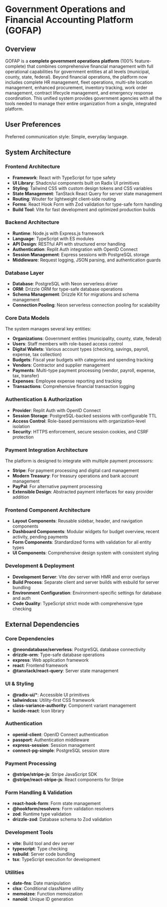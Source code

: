 # Government Operations and Financial Accounting Platform (GOFAP)

## Overview

GOFAP is a **complete government operations platform** (100% feature-complete) that combines comprehensive financial management with full operational capabilities for government entities at all levels (municipal, county, state, federal). Beyond financial operations, the platform now includes complete HR management, fleet operations, multi-site location management, enhanced procurement, inventory tracking, work order management, contract lifecycle management, and emergency response coordination. This unified system provides government agencies with all the tools needed to manage their entire organization from a single, integrated platform.

## User Preferences

Preferred communication style: Simple, everyday language.

## System Architecture

### Frontend Architecture
- **Framework**: React with TypeScript for type safety
- **UI Library**: Shadcn/ui components built on Radix UI primitives
- **Styling**: Tailwind CSS with custom design tokens and CSS variables
- **State Management**: TanStack React Query for server state management
- **Routing**: Wouter for lightweight client-side routing
- **Forms**: React Hook Form with Zod validation for type-safe form handling
- **Build Tool**: Vite for fast development and optimized production builds

### Backend Architecture
- **Runtime**: Node.js with Express.js framework
- **Language**: TypeScript with ES modules
- **API Design**: RESTful API with structured error handling
- **Authentication**: Replit Auth integration with OpenID Connect
- **Session Management**: Express sessions with PostgreSQL storage
- **Middleware**: Request logging, JSON parsing, and authentication guards

### Database Layer
- **Database**: PostgreSQL with Neon serverless driver
- **ORM**: Drizzle ORM for type-safe database operations
- **Schema Management**: Drizzle Kit for migrations and schema management
- **Connection Pooling**: Neon serverless connection pooling for scalability

### Core Data Models
The system manages several key entities:
- **Organizations**: Government entities (municipality, county, state, federal)
- **Users**: Staff members with role-based access control
- **Digital Wallets**: Various account types (checking, savings, payroll, expense, tax collection)
- **Budgets**: Fiscal year budgets with categories and spending tracking
- **Vendors**: Contractor and supplier management
- **Payments**: Multi-type payment processing (vendor, payroll, expense, tax, transfer)
- **Expenses**: Employee expense reporting and tracking
- **Transactions**: Comprehensive financial transaction logging

### Authentication & Authorization
- **Provider**: Replit Auth with OpenID Connect
- **Session Storage**: PostgreSQL-backed sessions with configurable TTL
- **Access Control**: Role-based permissions with organization-level isolation
- **Security**: HTTPS enforcement, secure session cookies, and CSRF protection

### Payment Integration Architecture
The platform is designed to integrate with multiple payment processors:
- **Stripe**: For payment processing and digital card management
- **Modern Treasury**: For treasury operations and bank account management
- **PayPal**: For alternative payment processing
- **Extensible Design**: Abstracted payment interfaces for easy provider addition

### Frontend Component Architecture
- **Layout Components**: Reusable sidebar, header, and navigation components
- **Dashboard Components**: Modular widgets for budget overview, recent activity, pending payments
- **Form Components**: Standardized forms with validation for all entity types
- **UI Components**: Comprehensive design system with consistent styling

### Development & Deployment
- **Development Server**: Vite dev server with HMR and error overlays
- **Build Process**: Separate client and server builds with esbuild for server bundling
- **Environment Configuration**: Environment-specific settings for database and auth
- **Code Quality**: TypeScript strict mode with comprehensive type checking

## External Dependencies

### Core Dependencies
- **@neondatabase/serverless**: PostgreSQL database connectivity
- **drizzle-orm**: Type-safe database operations
- **express**: Web application framework
- **react**: Frontend framework
- **@tanstack/react-query**: Server state management

### UI & Styling
- **@radix-ui/***: Accessible UI primitives
- **tailwindcss**: Utility-first CSS framework
- **class-variance-authority**: Component variant management
- **lucide-react**: Icon library

### Authentication
- **openid-client**: OpenID Connect authentication
- **passport**: Authentication middleware
- **express-session**: Session management
- **connect-pg-simple**: PostgreSQL session store

### Payment Processing
- **@stripe/stripe-js**: Stripe JavaScript SDK
- **@stripe/react-stripe-js**: React components for Stripe

### Form Handling & Validation
- **react-hook-form**: Form state management
- **@hookform/resolvers**: Form validation resolvers
- **zod**: Runtime type validation
- **drizzle-zod**: Database schema to Zod validation

### Development Tools
- **vite**: Build tool and dev server
- **typescript**: Type checking
- **esbuild**: Server code bundling
- **tsx**: TypeScript execution for development

### Utilities
- **date-fns**: Date manipulation
- **clsx**: Conditional className utility
- **memoizee**: Function memoization
- **nanoid**: Unique ID generation
